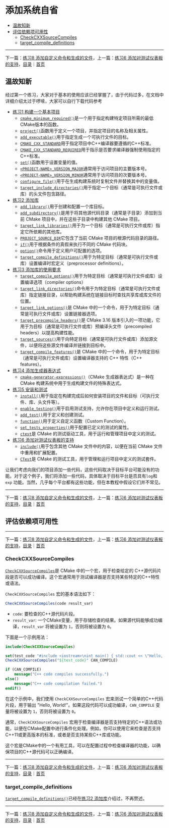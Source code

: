 # 添加系统自省

- [温故知新](#温故知新)
- [评估依赖项可用性](#评估依赖项可用性)
    - [CheckCXXSourceCompiles](#checkcxxsourcecompiles)
    - [target_compile_definitions](#target_compile_definitions)

---
下一篇：[练习8 添加自定义命令和生成的文件](../practice-08/)，上一篇：[练习6 添加对测试仪表板的支持](../practice-06/)，[目录](#添加系统自省)｜[首页](../README.md)

## 温故知新

经过第一个练习，大家对于基本的使用应该已经掌握了，由于代码过多，在文档中详细介绍太过于啰嗦，大家可以自行下载代码参考

- [练习1 构建一个基本项目](../practice-01/)
    - [`cmake_minimum_required()`](https://cmake.org/cmake/help/latest/command/cmake_minimum_required.html#command:cmake_minimum_required)是一个用于指定构建特定项目所需的最低CMake版本的函数。
    - [`project()`](https://cmake.org/cmake/help/latest/command/project.html#command:project)函数用于定义一个项目，并指定项目的名称及相关属性。
    - [`add_executable()`](https://cmake.org/cmake/help/latest/command/add_executable.html#command:add_executable)用于指定生成一个可执行文件的目标。
    - [`CMAKE_CXX_STANDARD`](https://cmake.org/cmake/help/latest/variable/CMAKE_CXX_STANDARD.html#variable:CMAKE_CXX_STANDARD)用于指定项目中C++编译器要遵循的C++标准。
    - [`CMAKE_CXX_STANDARD_REQUIRED`](https://cmake.org/cmake/help/latest/variable/CMAKE_CXX_STANDARD_REQUIRED.html#variable:CMAKE_CXX_STANDARD_REQUIRED)用于指示是否要求编译器强制使用指定的C++标准。
    - [`set()`](https://cmake.org/cmake/help/latest/command/set.html#command:set)函数用于设置变量的值。
    - [`<PROJECT-NAME>_VERSION_MAJOR`](https://cmake.org/cmake/help/latest/variable/PROJECT-NAME_VERSION_MAJOR.html#variable:_VERSION_MAJOR)通常用于访问项目的主要版本号。
    - [`<PROJECT-NAME>_VERSION_MINOR`](https://cmake.org/cmake/help/latest/variable/PROJECT-NAME_VERSION_MINOR.html#variable:_VERSION_MINOR)通常用于访问项目的次要版本号。
    - [`configure_file()`](https://cmake.org/cmake/help/latest/command/configure_file.html#command:configure_file)用于在生成构建系统时复制文件并替换其中的变量值。
    - [`target_include_directories()`](https://cmake.org/cmake/help/latest/command/target_include_directories.html#command:target_include_directories)用于指定一个目标（通常是可执行文件或库）的头文件包含路径。
- [练习2 添加库](../practice-02/)
    - [`add_library()`](https://cmake.org/cmake/help/latest/command/add_library.html#command:add_library)用于创建和配置一个库目标。
    - [`add_subdirectory()`](https://cmake.org/cmake/help/latest/command/add_subdirectory.html#command:add_subdirectory)是用于将其他源代码目录（通常是子目录）添加到当前 CMake 项目中，并在这些子目录中构建其他 CMake 项目。
    - [`target_link_libraries()`](https://cmake.org/cmake/help/latest/command/target_link_libraries.html#command:target_link_libraries)用于为一个目标（通常是可执行文件或库）指定它所依赖的其他库。
    - [`PROJECT_SOURCE_DIR`](https://cmake.org/cmake/help/latest/variable/PROJECT_SOURCE_DIR.html#variable:PROJECT_SOURCE_DIR)它包含了当前 CMake 项目的根源代码目录的路径。
    - [`if()`](https://cmake.org/cmake/help/latest/command/if.html#command:if)用于根据条件的真假来执行不同的 CMake 代码块。
    - [`option()`](https://cmake.org/cmake/help/latest/command/option.html#command:option)命令用于定义用户可配置的选项。
    - [`target_compile_definitions()`](https://cmake.org/cmake/help/latest/command/target_compile_definitions.html#command:target_compile_definitions)用于为特定目标（通常是可执行文件或库）设置编译时宏定义（preprocessor definitions）。
- [练习3 添加库的使用要求](../practice-03/)
    - [`target_compile_options()`](https://cmake.org/cmake/help/latest/command/target_compile_options.html#command:target_compile_options)用于为特定目标（通常是可执行文件或库）设置编译选项（compiler options）
    - [`target_link_directories()`](https://cmake.org/cmake/help/latest/command/target_link_directories.html#command:target_link_directories)命令用于为特定目标（通常是可执行文件或库）指定链接目录，以帮助构建系统在链接目标时查找共享库或库文件的位置。
    - [`target_link_options()`](https://cmake.org/cmake/help/latest/command/target_link_options.html#command:target_link_options)是 CMake 中的一个命令，用于为特定目标（通常是可执行文件或库）设置链接器选项。
    - [`target_precompile_headers()`](https://cmake.org/cmake/help/latest/command/target_precompile_headers.html#command:target_precompile_headers)是 CMake 3.16 版本引入的一项功能，它用于为目标（通常是可执行文件或库）预编译头文件（precompiled headers）以提高构建性能。
    - [`target_sources()`](https://cmake.org/cmake/help/latest/command/target_sources.html#command:target_sources)用于向特定目标（通常是可执行文件或库）添加源文件，以便将这些源文件编译并链接到目标中。
    - [`target_compile_features()`](https://cmake.org/cmake/help/latest/command/target_compile_features.html#command:target_compile_features)是 CMake 中的一个命令，用于为特定目标（通常是可执行文件或库）设置编译器支持的 C++ 特性（C++ features）。
- [练习4 添加生成器表达式](../practice-04/)
    - [`cmake-generator-expressions()`](https://cmake.org/cmake/help/latest/manual/cmake-generator-expressions.7.html#manual:cmake-generator-expressions(7))（CMake 生成器表达式）是一种在 CMake 构建系统中用于生成构建文件的特殊表达式。
- [练习5 安装和测试](../practice-05/)
    - [`install()`](https://cmake.org/cmake/help/latest/command/install.html#command:install)用于指定在构建完成后如何安装项目的文件和目标（可执行文件、库、头文件等）。
    - [`enable_testing()`](https://cmake.org/cmake/help/latest/command/enable_testing.html#command:enable_testing)用于启用测试支持，允许你在项目中定义和运行测试。
    - [`add_test()`](https://cmake.org/cmake/help/latest/command/add_test.html#command:add_test)用于定义和创建测试。
    - [`function()`](https://cmake.org/cmake/help/latest/command/function.html#command:function)用于定义自定义函数（Custom Function）。
    - [`set_tests_properties()`](https://cmake.org/cmake/help/latest/command/set_tests_properties.html#command:set_tests_properties)用于配置已定义的测试的属性。
    - [`ctest`](https://cmake.org/cmake/help/latest/manual/ctest.1.html#manual:ctest(1))是 CMake 的测试驱动工具，用于运行和管理项目中定义的测试。
- [练习6 添加对测试仪表板的支持](../practice-06/)
    - [`include()`](https://cmake.org/cmake/help/latest/command/include.html#command:include)用于包含其他 CMake 文件中的内容，以便在当前 CMake 文件中重用和扩展配置。
    - [`CTest`](https://cmake.org/cmake/help/latest/module/CTest.html#module:CTest)是 CMake 的测试工具，用于管理和运行项目中定义的测试套件。

让我们考虑向我们的项目添加一些代码，这些代码取决于目标平台可能没有的功能。对于这个例子，我们将添加一些代码，具体取决于目标平台是否具有`log`和`exp` 功能。当然，几乎每个平台都有这些功能，但在本教程中假设它们并不常见。

---
下一篇：[练习8 添加自定义命令和生成的文件](../practice-08/)，上一篇：[练习6 添加对测试仪表板的支持](../practice-06/)，[目录](#添加系统自省)｜[首页](../README.md)

## 评估依赖项可用性

---
下一篇：[练习8 添加自定义命令和生成的文件](../practice-08/)，上一篇：[练习6 添加对测试仪表板的支持](../practice-06/)，[目录](#添加系统自省)｜[首页](../README.md)

### CheckCXXSourceCompiles

[`CheckCXXSourceCompiles`](https://cmake.org/cmake/help/latest/module/CheckCXXSourceCompiles.html#module:CheckCXXSourceCompiles)是 CMake 中的一个宏，用于检查给定的 C++源代码片段是否可以成功编译。这个宏通常用于测试编译器是否支持某些特定的C++特性或语法。

`CheckCXXSourceCompiles` 宏的基本语法如下：

```cmake
CheckCXXSourceCompiles(code result_var)
```

-   `code`: 要检查的C++源代码片段。
-   `result_var`: 一个CMake变量，用于存储检查的结果。如果源代码能够成功编译，`result_var` 将被设置为 `1`，否则将被设置为 `0`。

下面是一个示例用法：

```cmake
include(CheckCXXSourceCompiles)

set(test_code "#include <iostream>\nint main() { std::cout << \"Hello, World!\"; return 0; }")
CheckCXXSourceCompiles("${test_code}" CAN_COMPILE)

if (CAN_COMPILE)
    message("C++ code compiles successfully.")
else()
    message("C++ code compilation failed.")
endif()
```

在这个示例中，我们使用 `CheckCXXSourceCompiles` 宏来测试一个简单的C++代码片段，用于输出 "Hello, World!"。如果这段代码可以成功编译，`CAN_COMPILE` 变量将被设置为 `1`，否则将被设置为 `0`。

通常，`CheckCXXSourceCompiles` 宏用于检查编译器是否支持特定的C++语法或功能，以便在CMake配置中进行条件化处理。例如，你可以使用它来检查是否支持C++11或更高版本的标准，或者是否支持某些C++库或功能。

这个宏是CMake中的一个有用工具，可以在配置过程中检查编译器的功能，以确保项目的C++源代码可以正确编译。

---
下一篇：[练习8 添加自定义命令和生成的文件](../practice-08/)，上一篇：[练习6 添加对测试仪表板的支持](../practice-06/)，[目录](#添加系统自省)｜[首页](../README.md)

### target_compile_definitions

[`target_compile_definitions()`](https://cmake.org/cmake/help/latest/command/target_compile_definitions.html#command:target_compile_definitions)已经在[练习2 添加库](../practice-02/)介绍过，不再赘述。

---
下一篇：[练习8 添加自定义命令和生成的文件](../practice-08/)，上一篇：[练习6 添加对测试仪表板的支持](../practice-06/)，[目录](#添加系统自省)｜[首页](../README.md)
